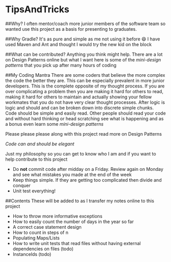 # TipsAndTricks

##Why?
I often mentor/coach more junior members of the software team so wanted use this project as a basis for presenting to graduates.

##Why Gradle?
It's as pure and simple as me not using it before :smile: I have used Maven and Ant and thought I would try the new kid on the block

##What can be contributed?
Anything you think might help. There are a lot on Design Patterns online but what I want here is some of the *mini-design patterns* that you pick up after many hours of coding

##My Coding Mantra
There are some coders that believe the more complex the code the better they are. This can be especially prevalent in more junior
developers. This is the complete opposite of my thought process.
If you are over complicating a problem then you are making it hard for others to read, making it hard for others to maintain and
actually showing your fellow workmates that  you do not have very clear thought processes. After logic is logic and should and 
can be broken down into discrete simple chunks. Code should be simple and easily read. Other people should read your code and 
without hard thinking or head scratching see what is happening and as a bonus even learn some *mini-design patterns*

Please please please along with this project read more on Design Patterns

*Code can and should be elegant*

Just my philosophy so you can get to know who I am and if you want to help contribute to this project
* Do **not** commit code after midday on a Friday. Review again on Monday and see what mistakes you made at the end of the week
* Keep things simple. If they are getting too complicated then divide and conquer
* Unit test everything!

##Contents
These will be added to as I transfer my notes online to this project
* How to throw more informative exceptions
* How to easily count the number of days in the year so far
* A correct case statement design
* How to count in steps of n
* Populating Maps/Lists
* How to write unit tests that read files without having external dependencies on files (todo)
* InstanceIds (todo)
